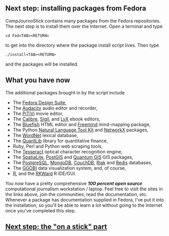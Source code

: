 ## Next step: installing packages from Fedora
CompJournoStick contains many packages from the Fedora repositories. The next step is to install them over the Internet. Open a terminal and type

```
cd Fed<TAB><RETURN>
```

to get into the directory where the package install script lives. Then type

```
./install<TAB><RETURN>
```

and the packages will be installed.

## What you have now
The additional packages brought in by the script include
* The [Fedora Design Suite](http://spins.fedoraproject.org/design/#about),
* The [Audacity](http://audacity.sourceforge.net/) audio editor and recorder,
* The [PiTiVi](http://www.pitivi.org/) movie editor,
* The [Calibre](http://calibre-ebook.com/), [Sigil](http://code.google.com/p/sigil/), and [LyX](http://www.lyx.org/) ebook editors,
* The [Bluefish](http://bluefish.openoffice.nl/index.html) HTML editor and [Freemind](http://freemind.sourceforge.net/wiki/index.php/Main_Page) mind-mapping package,
* The Python [Natural Language Tool Kit](http://nltk.org/) and [NetworkX](http://networkx.github.com/) packages,
* The [WordNet](http://wordnet.princeton.edu/) lexical database,
* The [QuantLib](http://quantlib.org/index.shtml) library for quantitative finance,
* Ruby, Perl and Python web scraping tools,
* The [Tesseract](http://code.google.com/p/tesseract-ocr/) optical character recognition engine,
* The [SpatiaLite](http://www.gaia-gis.it/gaia-sins/), [PostGIS](http://www.postgis.net/) and [Quantum GIS](http://www.qgis.org/) GIS packages,
* The [PostgreSQL](http://www.postgresql.org/), [MongoDB](http://www.mongodb.org/), [CouchDB](http://couchdb.apache.org/), [Riak](http://basho.com/products/riak-overview/) and [Redis](http://redis.io) databases,
* The [GGOBI](http://www.ggobi.org/) data visualization system, and, of course,
* [R](http://r-project.org), and the [RKWard](http://rkward.sourceforge.net/) R IDE/GUI.

You now have a pretty comprehensive ***100 percent open source*** computational journalism workstation / laptop. Feel free to visit the sites in the links above, join the communities, read the documentation, etc. Whenever a package has documentation supplied in Fedora, I've put it into the installation, so you'll be able to learn a lot without going to the Internet once you've completed this step.

## [Next step: the "on a stick" part](https://github.com/znmeb/CompJournoStick/blob/master/LiveImageCreation/README.md)
